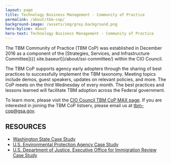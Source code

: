 ```yaml
---
layout: page
title: Technology Business Management - Community of Practice
permalink: /about/tbm-cop/
background-image: /assets/img/grey.background.png
hero-byline: About
hero-text: Technology Business Management - Community of Practice
---
```

The TBM Community of Practice (TBM CoP) was established in December 2016 as a component of the [Strategies, Services, and Infrastructure Committee]({{ site.baseurl}}/about/ssi-committee/) within the CIO Council.

The TBM CoP supports agency early adopters through the sharing of best practices to successfully implement the TBM taxonomy. Meeting topics include demos, guest speakers, updates on relevant policies, and more. The CoP meets on the third Wednesday of every month. The best practices and lessons learned will facilitate TBM adoption across the Federal government.

To learn more, please visit the [CIO Council TBM CoP MAX page](https://community.max.gov/x/YAWIRg). If you are interested in joining the TBM CoP listserv, please email us at [tbm-cop@gsa.gov](mailto:tbm-cop@gsa.gov).


## RESOURCES
* [Washington State Case Study](https://s3.amazonaws.com/sitesusa/wp-content/uploads/sites/1151/2017/08/Washington_State_Case_Study_For-CIO.gov_.pdf)
* [U.S. Environmental Protection Agency Case Study](https://s3.amazonaws.com/sitesusa/wp-content/uploads/sites/1151/2017/10/TBM-EPA-Case-Study.pdf)
* [U.S. Department of Justice, Executive Office for Immigration Review Case Study](https://s3.amazonaws.com/sitesusa/wp-content/uploads/sites/1151/2017/10/EOIR_CaseStudy_FINAL_10-17.pdf)
